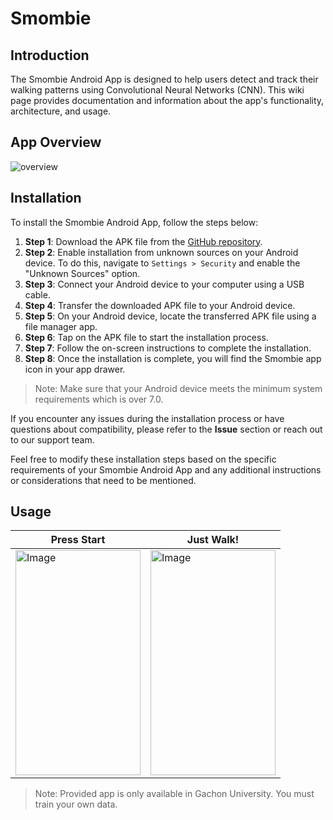 # Smombie

## Introduction

The Smombie Android App is designed to help users detect and track their walking patterns using Convolutional Neural Networks (CNN). This wiki page provides documentation and information about the app's functionality, architecture, and usage.

## App Overview

![overview](https://github.com/pogihae/Smombie/assets/76048647/d26188da-e790-449c-b53b-9fc390b4dff9)


## Installation

To install the Smombie Android App, follow the steps below:

1. **Step 1**: Download the APK file from the [GitHub repository](https://github.com/pogihae/Smombie).
2. **Step 2**: Enable installation from unknown sources on your Android device. To do this, navigate to `Settings > Security` and enable the "Unknown Sources" option.
3. **Step 3**: Connect your Android device to your computer using a USB cable.
4. **Step 4**: Transfer the downloaded APK file to your Android device.
5. **Step 5**: On your Android device, locate the transferred APK file using a file manager app.
6. **Step 6**: Tap on the APK file to start the installation process.
7. **Step 7**: Follow the on-screen instructions to complete the installation.
8. **Step 8**: Once the installation is complete, you will find the Smombie app icon in your app drawer.

> Note: Make sure that your Android device meets the minimum system requirements which is over 7.0.

If you encounter any issues during the installation process or have questions about compatibility, please refer to the **Issue** section or reach out to our support team.

Feel free to modify these installation steps based on the specific requirements of your Smombie Android App and any additional instructions or considerations that need to be mentioned.

## Usage

| Press Start | Just Walk! |
|----------|----------|
| <img src="https://github.com/pogihae/Smombie/assets/76048647/a1ac532a-6ccc-4a19-8a93-9d3bb0e54bc4" alt="Image" width="200" height="360" /> | <img src="https://user-images.githubusercontent.com/76048647/236119168-647fa600-6a6b-40f7-84b9-d629b8288438.gif" alt="Image" width="200" height="360" /> |


> Note: Provided app is only available in Gachon University. You must train your own data.



